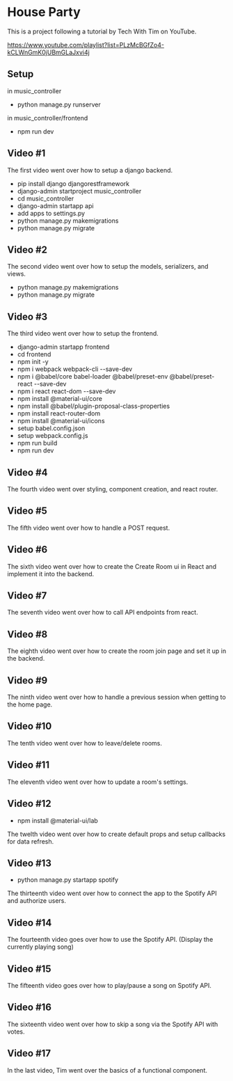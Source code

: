 # House Party

This is a project following a tutorial by Tech With Tim on YouTube.

https://www.youtube.com/playlist?list=PLzMcBGfZo4-kCLWnGmK0jUBmGLaJxvi4j

## Setup

in music_controller
- python manage.py runserver

in music_controller/frontend
- npm run dev

## Video #1

The first video went over how to setup a django backend.

- pip install django djangorestframework
- django-admin startproject music_controller
- cd music_controller
- django-admin startapp api
- add apps to settings.py
- python manage.py makemigrations
- python manage.py migrate

## Video #2

The second video went over how to setup the models, serializers, and views.

- python manage.py makemigrations
- python manage.py migrate

## Video #3

The third video went over how to setup the frontend.

- django-admin startapp frontend
- cd frontend
- npm init -y
- npm i webpack webpack-cli --save-dev
- npm i @babel/core babel-loader @babel/preset-env @babel/preset-react --save-dev
- npm i react react-dom --save-dev
- npm install @material-ui/core
- npm install @babel/plugin-proposal-class-properties
- npm install react-router-dom
- npm install @material-ui/icons
- setup babel.config.json
- setup webpack.config.js
- npm run build
- npm run dev

## Video #4 

The fourth video went over styling, component creation, and react router.

## Video #5

The fifth video went over how to handle a POST request.

## Video #6

The sixth video went over how to create the Create Room ui in React and implement it into the backend.

## Video #7

The seventh video went over how to call API endpoints from react. 

## Video #8 

The eighth video went over how to create the room join page and set it up in the backend.

## Video #9

The ninth video went over how to handle a previous session when getting to the home page. 

## Video #10

The tenth video went over how to leave/delete rooms.

## Video #11

The eleventh video went over how to update a room's settings.

## Video #12

- npm install @material-ui/lab

The twelth video went over how to create default props and setup callbacks for data refresh.

## Video #13

- python manage.py startapp spotify

The thirteenth video went over how to connect the app to the Spotify API and authorize users.

## Video #14

The fourteenth video goes over how to use the Spotify API. (Display the currently playing song)

## Video #15

The fifteenth video goes over how to play/pause a song on Spotify API.

## Video #16

The sixteenth video went over how to skip a song via the Spotify API with votes.

## Video #17

In the last video, Tim went over the basics of a functional component.